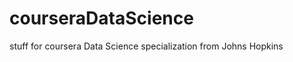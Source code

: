 courseraDataScience
===================

stuff for coursera Data Science specialization from Johns Hopkins
